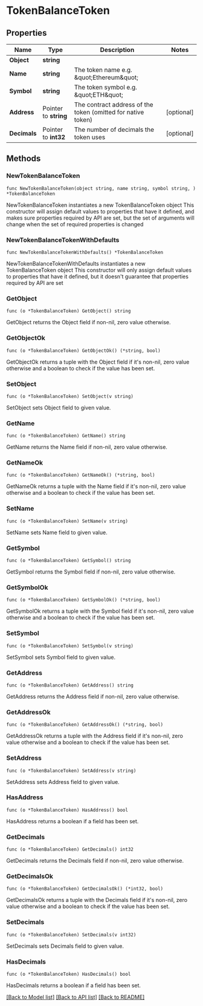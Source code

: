 # TokenBalanceToken

## Properties

Name | Type | Description | Notes
------------ | ------------- | ------------- | -------------
**Object** | **string** |  | 
**Name** | **string** | The token name e.g. \&quot;Ethereum\&quot; | 
**Symbol** | **string** | The token symbol e.g. \&quot;ETH\&quot; | 
**Address** | Pointer to **string** | The contract address of the token (omitted for native token) | [optional] 
**Decimals** | Pointer to **int32** | The number of decimals the token uses | [optional] 

## Methods

### NewTokenBalanceToken

`func NewTokenBalanceToken(object string, name string, symbol string, ) *TokenBalanceToken`

NewTokenBalanceToken instantiates a new TokenBalanceToken object
This constructor will assign default values to properties that have it defined,
and makes sure properties required by API are set, but the set of arguments
will change when the set of required properties is changed

### NewTokenBalanceTokenWithDefaults

`func NewTokenBalanceTokenWithDefaults() *TokenBalanceToken`

NewTokenBalanceTokenWithDefaults instantiates a new TokenBalanceToken object
This constructor will only assign default values to properties that have it defined,
but it doesn't guarantee that properties required by API are set

### GetObject

`func (o *TokenBalanceToken) GetObject() string`

GetObject returns the Object field if non-nil, zero value otherwise.

### GetObjectOk

`func (o *TokenBalanceToken) GetObjectOk() (*string, bool)`

GetObjectOk returns a tuple with the Object field if it's non-nil, zero value otherwise
and a boolean to check if the value has been set.

### SetObject

`func (o *TokenBalanceToken) SetObject(v string)`

SetObject sets Object field to given value.


### GetName

`func (o *TokenBalanceToken) GetName() string`

GetName returns the Name field if non-nil, zero value otherwise.

### GetNameOk

`func (o *TokenBalanceToken) GetNameOk() (*string, bool)`

GetNameOk returns a tuple with the Name field if it's non-nil, zero value otherwise
and a boolean to check if the value has been set.

### SetName

`func (o *TokenBalanceToken) SetName(v string)`

SetName sets Name field to given value.


### GetSymbol

`func (o *TokenBalanceToken) GetSymbol() string`

GetSymbol returns the Symbol field if non-nil, zero value otherwise.

### GetSymbolOk

`func (o *TokenBalanceToken) GetSymbolOk() (*string, bool)`

GetSymbolOk returns a tuple with the Symbol field if it's non-nil, zero value otherwise
and a boolean to check if the value has been set.

### SetSymbol

`func (o *TokenBalanceToken) SetSymbol(v string)`

SetSymbol sets Symbol field to given value.


### GetAddress

`func (o *TokenBalanceToken) GetAddress() string`

GetAddress returns the Address field if non-nil, zero value otherwise.

### GetAddressOk

`func (o *TokenBalanceToken) GetAddressOk() (*string, bool)`

GetAddressOk returns a tuple with the Address field if it's non-nil, zero value otherwise
and a boolean to check if the value has been set.

### SetAddress

`func (o *TokenBalanceToken) SetAddress(v string)`

SetAddress sets Address field to given value.

### HasAddress

`func (o *TokenBalanceToken) HasAddress() bool`

HasAddress returns a boolean if a field has been set.

### GetDecimals

`func (o *TokenBalanceToken) GetDecimals() int32`

GetDecimals returns the Decimals field if non-nil, zero value otherwise.

### GetDecimalsOk

`func (o *TokenBalanceToken) GetDecimalsOk() (*int32, bool)`

GetDecimalsOk returns a tuple with the Decimals field if it's non-nil, zero value otherwise
and a boolean to check if the value has been set.

### SetDecimals

`func (o *TokenBalanceToken) SetDecimals(v int32)`

SetDecimals sets Decimals field to given value.

### HasDecimals

`func (o *TokenBalanceToken) HasDecimals() bool`

HasDecimals returns a boolean if a field has been set.


[[Back to Model list]](../README.md#documentation-for-models) [[Back to API list]](../README.md#documentation-for-api-endpoints) [[Back to README]](../README.md)


